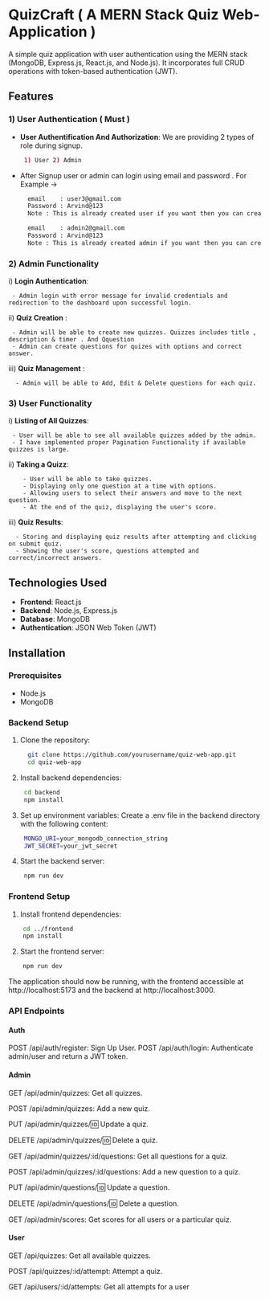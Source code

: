 # QuizCraft ( A MERN Stack Quiz Web-Application )

A simple quiz application with user authentication using the MERN stack (MongoDB, Express.js, React.js, and Node.js). It incorporates full CRUD operations with token-based authentication (JWT).

## Features

### 1) User Authentication ( Must )
- **User Authentification And Authorization**: We are providing 2 types of role during signup.
  
    ```sh
     1) User 2) Admin
    ```
- After Signup user or admin can login using email and password . For Example ->
   
    ```sh
      email    : user3@gmail.com
      Password : Arvind@123
      Note : This is already created user if you want then you can create.
    
      email    : admin2@gmail.com
      Password : Arvind@123
      Note : This is already created admin if you want then you can create.
    ```

### 2) Admin Functionality 

i) **Login Authentication**:
   ```
    - Admin login with error message for invalid credentials and redirection to the dashboard upon successful login.
   ```
ii) **Quiz Creation** :
   
   ```
    - Admin will be able to create new quizzes. Quizzes includes title , description & timer . And Qquestion
    - Admin can create questions for quizes with options and correct answer.
   ```
iii) **Quiz Management** :

   ```
     - Admin will be able to Add, Edit & Delete questions for each quiz.
   ```

### 3) User Functionality 
i) **Listing of All Quizzes**:
   
   ```
    - User will be able to see all available quizzes added by the admin.
    - I have implemented proper Pagination Functionality if available quizzes is large.
   ```
ii) **Taking a Quizz**:
   
   ```
       - User will be able to take quizzes.
       - Displaying only one question at a time with options. 
       - Allowing users to select their answers and move to the next question.
       - At the end of the quiz, displaying the user's score.
   ```
iii) **Quiz Results**:
   
   ```
     - Storing and displaying quiz results after attempting and clicking on submit quiz.
     - Showing the user's score, questions attempted and correct/incorrect answers.
   ```

## Technologies Used
- **Frontend**: React.js
- **Backend**: Node.js, Express.js
- **Database**: MongoDB
- **Authentication**: JSON Web Token (JWT)

## Installation

### Prerequisites
- Node.js
- MongoDB

### Backend Setup
1. Clone the repository:
   ```sh
     git clone https://github.com/yourusername/quiz-web-app.git
     cd quiz-web-app
   ```
   
2. Install backend dependencies:
   ```sh
    cd backend
    npm install
   ```
   
3. Set up environment variables:
    Create a .env file in the backend directory with the following content:
   ```sh
    MONGO_URI=your_mongodb_connection_string
    JWT_SECRET=your_jwt_secret
   ```

4. Start the backend server:
   ```sh
    npm run dev
   ```

###  Frontend Setup

1. Install frontend dependencies:
``` sh
    cd ../frontend
    npm install
```

2. Start the frontend server:
``` sh
    npm run dev
```
The application should now be running, with the frontend accessible at http://localhost:5173 and the backend at http://localhost:3000.

### API Endpoints
#### Auth
POST /api/auth/register: Sign Up User.
POST /api/auth/login: Authenticate admin/user and return a JWT token.

#### Admin
GET /api/admin/quizzes: Get all quizzes.

POST /api/admin/quizzes: Add a new quiz.

PUT /api/admin/quizzes/:id: Update a quiz.

DELETE /api/admin/quizzes/:id: Delete a quiz.

GET /api/admin/quizzes/:id/questions: Get all questions for a quiz.

POST /api/admin/quizzes/:id/questions: Add a new question to a quiz.

PUT /api/admin/questions/:id: Update a question.

DELETE /api/admin/questions/:id: Delete a question.

GET /api/admin/scores: Get scores for all users or a particular quiz.

#### User
GET /api/quizzes: Get all available quizzes.

POST /api/quizzes/:id/attempt: Attempt a quiz.

GET /api/users/:id/attempts: Get all attempts for a user
